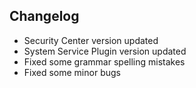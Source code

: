 ## Changelog

- Security Center version updated
- System Service Plugin version updated
- Fixed some grammar spelling mistakes
- Fixed some minor bugs
